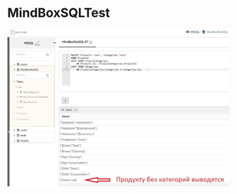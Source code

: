 # MindBoxSQLTest
![Иллюстрация к проекту](https://github.com/4Roman/MindBoxSQLTest/blob/d6e156aec5b0c93a11fd567aa9c286ccc226fa0d/BdWithSQLquery.jpg)
